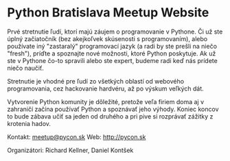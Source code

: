 # Python Bratislava Meetup Website

Prvé stretnutie ľudí, ktorí majú záujem o programovanie v Pythone. Či už ste úplný začiatočník (bez akejkoľvek skúsenosti s programovaním), alebo používate iný "zastaralý" programovací jazyk (a radi by ste prešli na niečo "fresh"), príďte a spoznajte nové možnosti, ktoré Python poskytuje. Ak už ste v Pythone čo-to spravili alebo ste expert, budeme radi keď nás prídete niečo naučiť.

Stretnutie je vhodné pre ľudí zo všetkých oblastí od webového programovania, cez hackovanie hardvéru, až po výskum veľkých dát.

Vytvorenie Python komunity je dôležité, pretože veľa firiem doma aj v zahraničí začína používať Python a spoznávať jeho výhody. Koniec koncov to bude zábava učiť sa jeden od druhého a pri pive si rozprávať zážitky z krotenia hadov.

Kontakt: meetup@pycon.sk
Web: http://pycon.sk

Organizátori: Richard Kellner, Daniel Kontšek
